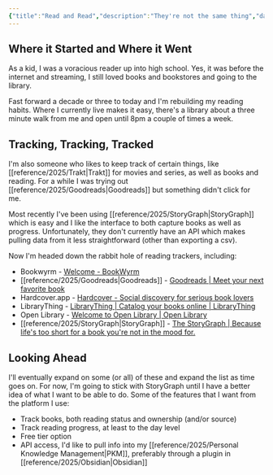 ```yaml
---
{"title":"Read and Read","description":"They're not the same thing","date":"2025-08-05","tags":["tracking","metrics","reading"],"dg-publish":true,"dg-hide":true,"created":"2025-08-05 17:00:45","updated":"2025-08-10T18:11:35-04:00","permalink":"/notes/2025/read-and-read/","hide":true,"dgPassFrontmatter":true}
---
```


## Where it Started and Where it Went

As a kid, I was a voracious reader up into high school. Yes, it was before the internet and streaming, I still loved books and bookstores and going to the library.

Fast forward a decade or three to today and I'm rebuilding my reading habits. Where I currently live makes it easy, there's a library about a three minute walk from me and open until 8pm a couple of times a week.

## Tracking, Tracking, Tracked

I'm also someone who likes to keep track of certain things, like [[reference/2025/Trakt\|Trakt]] for movies and series, as well as books and reading. For a while I was trying out [[reference/2025/Goodreads\|Goodreads]] but something didn't click for me.

Most recently I've been using [[reference/2025/StoryGraph\|StoryGraph]] which is easy and I like the interface to both capture books as well as progress. Unfortunately, they don't currently have an API which makes pulling data from it less straightforward (other than exporting a csv).

Now I'm headed down the rabbit hole of reading trackers, including:

- Bookwyrm - [Welcome - BookWyrm](https://bookwyrm.social/)
- [[reference/2025/Goodreads\|Goodreads]] - [Goodreads | Meet your next favorite book](https://www.goodreads.com/)
- Hardcover.app - [Hardcover - Social discovery for serious book lovers](https://hardcover.app/)
- LibraryThing - [LibraryThing \| Catalog your books online \| LibraryThing](https://www.librarything.com/)
- Open Library - [Welcome to Open Library \| Open Library](https://openlibrary.org/)
- [[reference/2025/StoryGraph\|StoryGraph]] - [The StoryGraph | Because life's too short for a book you're not in the mood for.](https://thestorygraph.com/)

## Looking Ahead

I'll eventually expand on some (or all) of these and expand the list as time goes on. For now, I'm going to stick with StoryGraph until I have a better idea of what I want to be able to do. Some of the features that I want from the platform I use:

- Track books, both reading status and ownership (and/or source)
- Track reading progress, at least to the day level
- Free tier option
- API access, I'd like to pull info into my [[reference/2025/Personal Knowledge Management\|PKM]], preferably through a plugin in [[reference/2025/Obsidian\|Obsidian]]

